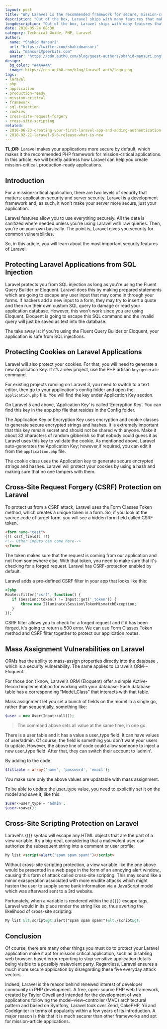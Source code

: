 ```yaml
---
layout: post
title: "Why Laravel is the recommended framework for secure, mission-critical applications?"
description: "Out of the box, Laravel ships with many features that make your applications ready for prime time. In this article, you will learn about these features."
longdescription: "Out of the box, Laravel ships with many features that make your applications ready for prime time. In this article, you will learn about what these features are and how they can help you produce high-quality, production-ready applications."
date: 2018-05-24 08:30
category: Technical Guide, PHP, Laravel
author:
  name: "Shahid Mansuri"
  url: "https://twitter.com/shahidmansuri"
  mail: "mansuri@peerbits.com"
  avatar: "https://cdn.auth0.com/blog/guest-authors/shahid-mansuri.png"
design:
  bg_color: "#4A4A4A"
  image: https://cdn.auth0.com/blog/laravel-auth/logo.png
tags:
- laravel
- php
- application
- production-ready
- mission-critical
- framework
- sql-injection
- cookies
- cross-site-request-forgery
- cross-site-scripting
related:
- 2016-06-23-creating-your-first-laravel-app-and-adding-authentication
- 2018-02-21-laravel-5-6-release-what-is-new
---
```


**TL;DR:** Laravel makes your applications more secure by default, which makes it the recommended PHP framework for mission-critical applications. In this article, we will briefly address how Laravel can help you create mission-critical, production-ready applications.

## Introduction

For a mission-critical application, there are two levels of security that matters: application security and server security. Laravel is a development framework and, as such, it won't make your server more secure, just your application.

Laravel features allow you to use everything securely. All the data is sanitized where needed unless you're using Laravel with raw queries. Then, you're on your own basically. The point is, Laravel gives you security for common vulnerabilities.

So, in this article, you will learn about the most important security features of Laravel.

## Protecting Laravel Applications from SQL Injection

Laravel protects you from SQL injection as long as you're using the Fluent Query Builder or Eloquent. Laravel does this by making prepared statements which are going to escape any user input that may come in through your forms. If hackers add a new input to a form, they may try to insert a quote and then run their own custom SQL query to damage or read your application database. However, this won't work since you are using Eloquent. Eloquent is going to escape this SQL command and the invalid query will just be saved as text into the database.

The take away is: if you're using the Fluent Query Builder or Eloquent, your application is safe from SQL injections.

## Protecting Cookies on Laravel Applications

Laravel will also protect your cookies. For that, you will need to generate a new Application Key. If it’s a new project, use the PHP artisan `key:generate` command. 

For existing projects running on Laravel 3, you need to switch to a text editor, then go to your application's config folder and open the `application.php` file. You will find the key under Application Key section.

On Laravel 5 and above, ‘Application Key’ is called ‘Encryption Key’. You can find this key in the app.php file that resides in the Config folder.

The Application Key or Encryption Key uses encryption and cookie classes to generate secure encrypted strings and hashes. It is extremely important that this key remain secret and should not be shared with anyone. Make it about 32 characters of random gibberish so that nobody could guess it as Laravel uses this key to validate the cookie. As mentioned above, Laravel auto-generates the Application Key; however,if required, you can edit it from the `application.php` file.

The cookie class uses the Application key to generate secure encrypted strings and hashes. Laravel will protect your cookies by using a hash and making sure that no one tampers with them.

## Cross-Site Request Forgery (CSRF) Protection on Laravel

To protect us from a CSRF attack, Laravel uses the Form Classes Token method, which creates a unique token in a form. So, if you look at the source code of target form, you will see a hidden form field called CSRF token.

```html
<form name="test">
{!! csrf_field() !!}
<!-- Other inputs can come here-->
</form>
```

The token makes sure that the request is coming from our application and not from somewhere else. With that token, you need to make sure that it's checking for a forged request. Laravel has CSRF-protection enabled by default. 

Laravel adds a pre-defined CSRF filter in your app that looks like this:

```php
<?php
Route::filter('csrf', function() {
   if (Session::token() != Input::get('_token')) {
       throw new Illuminate\Session\TokenMismatchException;
   }
});
```

CSRF filter allows you to check for a forged request and if it has been forged, it's going to return a 500 error. We can use Form Classes Token method and CSRF filter together to protect our application routes.

## Mass Assignment Vulnerabilities on Laravel

ORMs has the ability to mass-assign properties directly into the database , which is a security vulnerability. The same applies to Laravel’s ORM--Eloquent. 

For those don’t know, Laravel’s  ORM (Eloquent) offer a simple Active-Record implementation for working with your database. Each database table has a corresponding “Model_Class” that interacts with that table. 

Mass assignment let you set a bunch of fields on the model in a single go, rather than sequentially, something like:

```php
$user = new User(Input::all());
```

> The command above sets all value at the same time, in one go.

There is a user table and it has a value a user_type field. It can have values of user/admin.
Of course, the field is something you don’t want your users to update. However, the above line of code could allow someone to inject a new user_type field. After that, they can switch their account to ‘admin’.

By adding to the code:

```php
$fillable = array('name', 'password', 'email');
```

You make sure only the above values are updatable with mass assignment.

To be able to update the user_type value, you need to explicitly set it on the model and save it, like this:

```php
$user->user_type = 'admin';
$user->save();
```

## Cross-Site Scripting Protection on Laravel

Laravel's {{}} syntax will escape any HTML objects that are the part of a view variable. It’s a big-deal, considering that a malevolent user can authorize the subsequent string into a comment or user profile:

```html
My list <script>alert("spam spam spam!")</script>
```

Without cross-site scripting protection, a view variable like the one above would be presented in a web page in the form of an annoying alert window,, causing this form of attack called cross-site scripting. This may sound like a minor exasperation associated with more erudite attacks which might hasten the user to supply some bank information via a JavaScript model which was afterward sent to a 3rd website.

Fortunately, when a variable is rendered within the `@{{}}` escape tags, Laravel would in its place render the string like so, thus averting the likelihood of cross-site scripting:

```html
My list &lt;script&gt;alert("spam spam spam!")&lt;/script&gt;
```

## Conclusion

Of course, there are many other things you must do to protect your Laravel application make it apt for mission critical application, such as disabling web browser-based error reporting to stop sensitive application details being visible to a possibly malevolent party. Regardless, Laravel ensures a much more secure application by disregarding these five everyday attack vectors.

Indeed, Laravel is the reason behind renewed interest of developer community in PHP development. A free, open-source PHP web framework, created by Taylor Otwell and intended for the development of web applications following the model–view–controller (MVC) architectural pattern and based on Symfony, Laravel took over Zend, CakePHP, Yii and CodeIgniter in terms of popularity within a few years of its introduction. A major reason is this that it is much securer than other frameworks and apt for mission-article applications.
